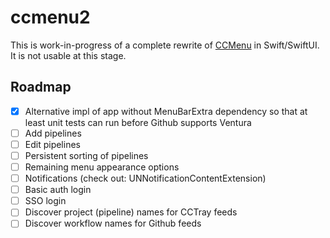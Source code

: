 # ccmenu2

This is work-in-progress of a complete rewrite of [CCMenu](https://github.com/erikdoe/ccmenu) in Swift/SwiftUI. It is not usable at this stage.



## Roadmap

- [X] Alternative impl of app without MenuBarExtra dependency so that at least unit tests can run before Github supports Ventura
- [ ] Add pipelines 
- [ ] Edit pipelines
- [ ] Persistent sorting of pipelines
- [ ] Remaining menu appearance options
- [ ] Notifications (check out: UNNotificationContentExtension)
- [ ] Basic auth login
- [ ] SSO login
- [ ] Discover project (pipeline) names for CCTray feeds
- [ ] Discover workflow names for Github feeds
